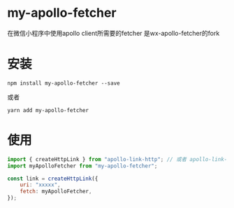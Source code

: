 # my-apollo-fetcher

在微信小程序中使用apollo client所需要的fetcher
是wx-apollo-fetcher的fork

# 安装
```
npm install my-apollo-fetcher --save
```
或者
```
yarn add my-apollo-fetcher
```

# 使用

```js
import { createHttpLink } from "apollo-link-http"; // 或者 apollo-link-batch-http
import myApolloFetcher from "my-apollo-fetcher";

const link = createHttpLink({ 
    uri: "xxxxx",
    fetch: myApolloFetcher,
});

```


